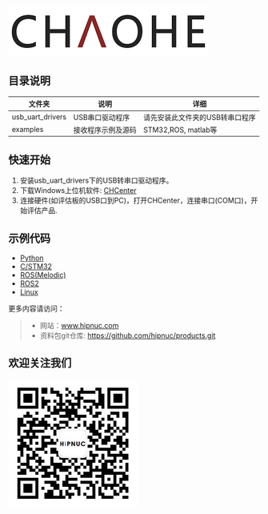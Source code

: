 ![](img/logo.png)

## 目录说明

| 文件夹           | 说明               | 详细                            |
| ---------------- | ------------------ | ------------------------------- |
| usb_uart_drivers | USB串口驱动程序    | 请先安装此文件夹的USB转串口程序 |
| examples         | 接收程序示例及源码 | STM32,ROS, matlab等             |

## 快速开始

1. 安装usb_uart_drivers下的USB转串口驱动程序。
2. 下载Windows上位机软件: [CHCenter](http://download.hipnuc.com/internal/pc_host/CHCenter.7z)
3. 连接硬件(如评估板的USB口到PC)，打开CHCenter，连接串口(COM口)，开始评估产品.

## 示例代码

* [Python](examples/Python)
* [C/STM32](examples/STM32)
* [ROS(Melodic)](examples/ROS_Melodic)
* [ROS2](examples/ROS2)
* [Linux](examples/linux)


更多内容请访问：

> * 网站：www.hipnuc.com
> * 资料包git仓库: https://github.com/hipnuc/products.git

## 欢迎关注我们

![](img/qrcode_for_gh_1d8b6b51409d_258.jpg)

